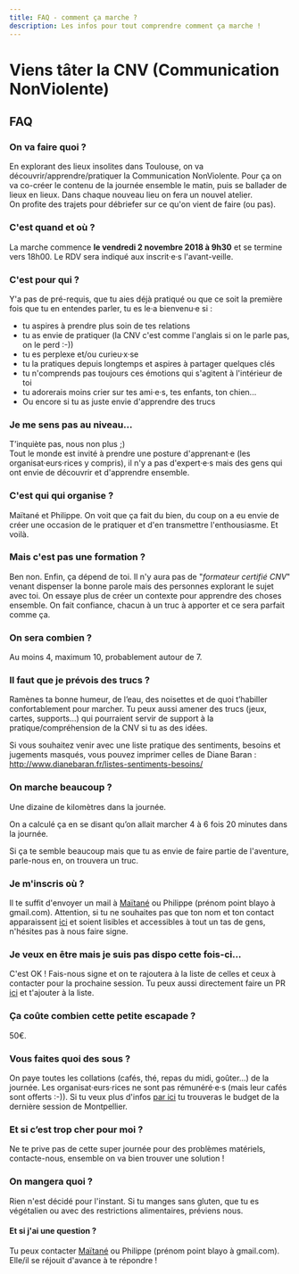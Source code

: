```yaml
---
title: FAQ - comment ça marche ?
description: Les infos pour tout comprendre comment ça marche !
---
```


# Viens tâter la CNV (Communication NonViolente)

## FAQ

### On va faire quoi ?

En explorant des lieux insolites dans Toulouse, on va découvrir/apprendre/pratiquer la Communication NonViolente. Pour ça on va co-créer le contenu de la journée ensemble le matin, puis se ballader de lieux en lieux.  Dans chaque nouveau lieu on fera un nouvel atelier.  
On profite des trajets pour débriefer sur ce qu'on vient de faire (ou pas).

### C'est quand et où ?

La marche commence **le vendredi 2 novembre 2018 à 9h30** et se termine vers 18h00.
Le RDV sera indiqué aux inscrit·e·s l'avant-veille.

### C'est pour qui ?

Y'a pas de pré-requis, que tu aies déjà pratiqué ou que ce soit la première fois que tu en entendes parler, tu es le·a bienvenu·e si :
- tu aspires à prendre plus soin de tes relations
- tu as envie de pratiquer (la CNV c'est comme l'anglais si on le parle pas, on le perd :-))
- tu es perplexe et/ou curieu·x·se
- tu la pratiques depuis longtemps et aspires à partager quelques clés
- tu n'comprends pas toujours ces émotions qui s'agitent à l'intérieur de toi 
- tu adorerais moins crier sur tes ami·e·s, tes enfants, ton chien... 
- Ou encore si tu as juste envie d'apprendre des trucs 

### Je me sens pas au niveau…

T’inquiète pas, nous non plus ;)  
Tout le monde est invité à prendre une posture d'apprenant·e (les organisat·eurs·rices y compris), il n'y a pas d'expert·e·s mais des gens qui ont envie de découvrir et d'apprendre ensemble.

### C'est qui qui organise ?

Maïtané et Philippe.
On voit que ça fait du bien, du coup on a eu envie de créer une occasion de le pratiquer et d'en transmettre l'enthousiasme.
Et voilà.

### Mais c'est pas une formation ?

Ben non. Enfin, ça dépend de toi. Il n'y aura pas de "*formateur certifié CNV*" venant dispenser la bonne parole mais des personnes explorant le sujet avec toi. On essaye plus de créer un contexte pour apprendre des choses ensemble. On fait confiance, chacun à un truc à apporter et ce sera parfait comme ça.

### On sera combien ?

Au moins 4, maximum 10, probablement autour de 7.

### Il faut que je prévois des trucs ?

Ramènes ta bonne humeur, de l’eau, des noisettes et de quoi t’habiller confortablement pour marcher. Tu peux aussi amener des trucs (jeux, cartes, supports...) qui pourraient servir de support à la pratique/compréhension de la CNV si tu as des idées.

Si vous souhaitez venir avec une liste pratique des sentiments, besoins et jugements masqués, vous pouvez imprimer celles de Diane Baran : http://www.dianebaran.fr/listes-sentiments-besoins/

### On marche beaucoup ?

Une dizaine de kilomètres dans la journée.

On a calculé ça en se disant qu’on allait marcher 4 à 6 fois 20 minutes dans la journée.

Si ça te semble beaucoup mais que tu as envie de faire partie de l'aventure, parle-nous en, on trouvera un truc.

### Je m'inscris où ?
Il te suffit d'envoyer un mail à [Maïtané](mailto:perso@maiwann.net) ou Philippe (prénom point blayo à gmail.com).
Attention, si tu ne souhaites pas que ton nom et ton contact apparaissent [ici](https://github.com/walkingdev/cnv/blob/master/v-31/inscriptions.md) et soient lisibles et accessibles à tout un tas de gens, n'hésites pas à nous faire signe.

### Je veux en être mais je suis pas dispo cette fois-ci...
C'est OK ! Fais-nous signe et on te rajoutera à la liste de celles et ceux à contacter pour la prochaine session. Tu peux aussi directement faire un PR [ici](https://github.com/walkingdev/cnv/blob/master/v-31/inscriptions.md) et t'ajouter à la liste. 

### Ça coûte combien cette petite escapade ?

50€. 

### Vous faites quoi des sous ?

On paye toutes les collations (cafés, thé, repas du midi, goûter...) de la journée. Les organisat·eurs·rices ne sont pas rémunéré·e·s (mais leur cafés sont offerts :-)). Si tu veux plus d'infos [par ici](http://walkingdev.fr/#walkingdev/cnv/blob/master/v-34-2/budget.md) tu trouveras le budget de la dernière session de Montpellier. 

### Et si c’est trop cher pour moi ?

Ne te prive pas de cette super journée pour des problèmes matériels, contacte-nous, ensemble on va bien trouver une solution !

### On mangera quoi ?

Rien n'est décidé pour l'instant. Si tu manges sans gluten, que tu es végétalien ou avec des restrictions alimentaires, préviens nous.

#### Et si j'ai une question ?

Tu peux contacter [Maïtané](mailto:perso@maiwann.net) ou Philippe (prénom point blayo à gmail.com). Elle/il se réjouit d'avance à te répondre !
